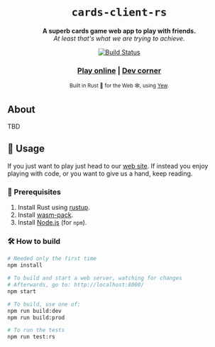 <div align="center">

  <h1><code>cards-client-rs</code></h1>

  <strong>A superb cards game web app to play with friends.</strong>
  <br>
  <i>At least that's what we are trying to achieve.</i>

  <p>
    <a href="https://travis-ci.org/totorigolo/cards-client-rs">
      <img src="https://api.travis-ci.com/totorigolo/cards-client-rs.svg?branch=master" alt="Build Status" />
    </a>
  </p>

  <h3>
    <a href="#">Play online</a>
    <span> | </span>
    <a href="#">Dev corner</a>
  </h3>

  <sub>Built in Rust 🦀 for the Web 🕸, using [Yew](https://yew.rs/).</sub>
</div>

## About

TBD

## 🚴 Usage

If you just want to play just head to our [web site](#). If instead you enjoy playing with code, or you want to give us a hand, keep reading.

### 🐑 Prerequisites

1. Install Rust using [rustup](https://www.rust-lang.org/tools/install).
2. Install [wasm-pack](https://rustwasm.github.io/wasm-pack/installer/).
3. Install [Node.js](https://nodejs.org/) (for `npm`).

### 🛠️ How to build

```bash
# Needed only the first time
npm install

# To build and start a web server, watching for changes
# Afterwards, go to: http://localhost:8000/
npm start

# To build, use one of:
npm run build:dev
npm run build:prod

# To run the tests
npm run test:rs
```
